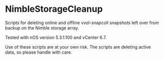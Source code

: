 # NimbleStorageCleanup
Scripts for deleting online and offline vvol-snapcoll snapshots left over from backup on the Nimble storage array.

Tested with nOS version 5.3.1.100 and vCenter 6.7.

Use of these scripts are at your own risk. The scripts are deleting active data, so please handle with care. 
